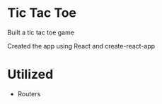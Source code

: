# Tic Tac Toe

Built a tic tac toe game

Created the app using React and create-react-app

# Utilized

- Routers

